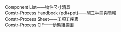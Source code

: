 Component List——物件尺寸清單<br/>
Constr-Process Handbook (pdf+ppt)——施工手冊與簡報<br/>
Constr-Process Sheet——工項工序表<br/>
Constr-Process GIF——動態組裝圖<br/>
